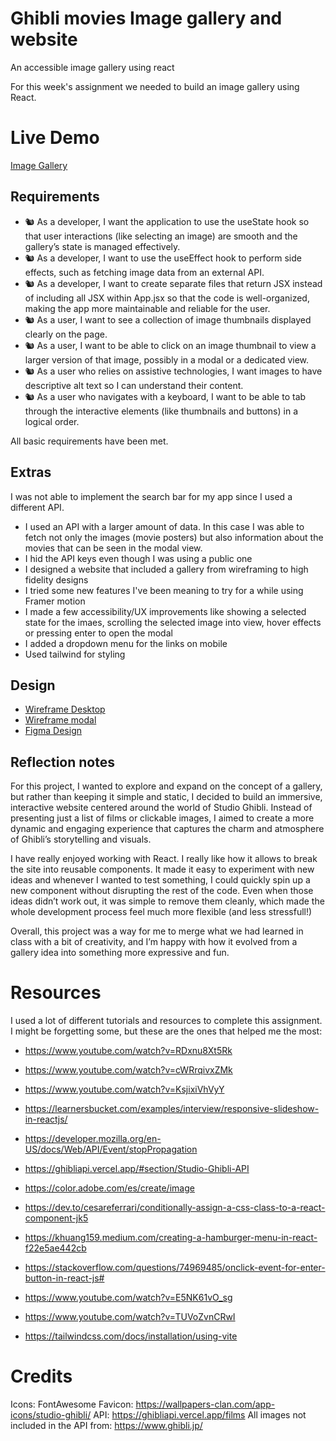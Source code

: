 # Ghibli movies Image gallery and website

An accessible image gallery using react

For this week's assignment we needed to build an image gallery using React.

# Live Demo

[Image Gallery](https://react-image-gallery-nowk.onrender.com/)

## Requirements

- 🐿️ As a developer, I want the application to use the useState hook so that user interactions (like selecting an image) are smooth and the gallery’s state is managed effectively.
- 🐿️ As a developer, I want to use the useEffect hook to perform side effects, such as fetching image data from an external API.
- 🐿️ As a developer, I want to create separate files that return JSX instead of including all JSX within App.jsx so that the code is well-organized, making the app more maintainable and reliable for the user.
- 🐿️ As a user, I want to see a collection of image thumbnails displayed clearly on the page.
- 🐿️ As a user, I want to be able to click on an image thumbnail to view a larger version of that image, possibly in a modal or a dedicated view.
- 🐿️ As a user who relies on assistive technologies, I want images to have descriptive alt text so I can understand their content.
- 🐿️ As a user who navigates with a keyboard, I want to be able to tab through the interactive elements (like thumbnails and buttons) in a logical order.

All basic requirements have been met.

## Extras

I was not able to implement the search bar for my app since I used a different API.

- I used an API with a larger amount of data. In this case I was able to fetch not only the images (movie posters) but also information about the movies that can be seen in the modal view.
- I hid the API keys even though I was using a public one
- I designed a website that included a gallery from wireframing to high fidelity designs
- I tried some new features I've been meaning to try for a while using Framer motion
- I made a few accessibility/UX improvements like showing a selected state for the imaes, scrolling the selected image into view, hover effects or pressing enter to open the modal
- I added a dropdown menu for the links on mobile
- Used tailwind for styling

## Design

- [Wireframe Desktop](https://raw.githubusercontent.com/elena-lpz/react-image-gallery/refs/heads/main/public/assets/designs/wireframes/wireframe1.png)
- [Wireframe modal](https://raw.githubusercontent.com/elena-lpz/react-image-gallery/refs/heads/main/public/assets/designs/wireframes/wireframe2.png)
- [Figma Design](https://raw.githubusercontent.com/elena-lpz/react-image-gallery/refs/heads/main/public/assets/designs/figma-design/FigmaDesign.png)


## Reflection notes

For this project, I wanted to explore and expand on the concept of a gallery, but rather than keeping it simple and static, I decided to build an immersive, interactive website centered around the world of Studio Ghibli. Instead of presenting just a list of films or clickable images, I aimed to create a more dynamic and engaging experience that captures the charm and atmosphere of Ghibli’s storytelling and visuals.

I have really enjoyed working with React. I really like how it allows to break the site into reusable components. It made it easy to experiment with new ideas and whenever I wanted to test something, I could quickly spin up a new component without disrupting the rest of the code. Even when those ideas didn’t work out, it was simple to remove them cleanly, which made the whole development process feel much more flexible (and less stressfull!)

Overall, this project was a way for me to merge what we had learned in class with a bit of creativity, and I’m happy with how it evolved from a gallery idea into something more expressive and fun.

# Resources

I used a lot of different tutorials and resources to complete this assignment. I might be forgetting some, but these are the ones that helped me the most:

- https://www.youtube.com/watch?v=RDxnu8Xt5Rk
- https://www.youtube.com/watch?v=cWRrqivxZMk
- https://www.youtube.com/watch?v=KsjixiVhVyY
- https://learnersbucket.com/examples/interview/responsive-slideshow-in-reactjs/
- https://developer.mozilla.org/en-US/docs/Web/API/Event/stopPropagation
- https://ghibliapi.vercel.app/#section/Studio-Ghibli-API
- https://color.adobe.com/es/create/image
- https://dev.to/cesareferrari/conditionally-assign-a-css-class-to-a-react-component-jk5
- https://khuang159.medium.com/creating-a-hamburger-menu-in-react-f22e5ae442cb
- https://stackoverflow.com/questions/74969485/onclick-event-for-enter-button-in-react-js#
- https://www.youtube.com/watch?v=E5NK61vO_sg
- https://www.youtube.com/watch?v=TUVoZvnCRwI

- https://tailwindcss.com/docs/installation/using-vite

# Credits

Icons: FontAwesome
Favicon: https://wallpapers-clan.com/app-icons/studio-ghibli/
API: https://ghibliapi.vercel.app/films
All images not included in the API from: https://www.ghibli.jp/
